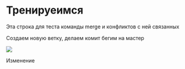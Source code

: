 # Тренируеимся

Эта строка для теста команды merge  и конфликтов с ней связанных

Создаем новую ветку, делаем комит бегим на мастер 

![](https://m.spletnik.ru/img/2022/03/polly/20220328-kot-post.jpg)

Изменение
